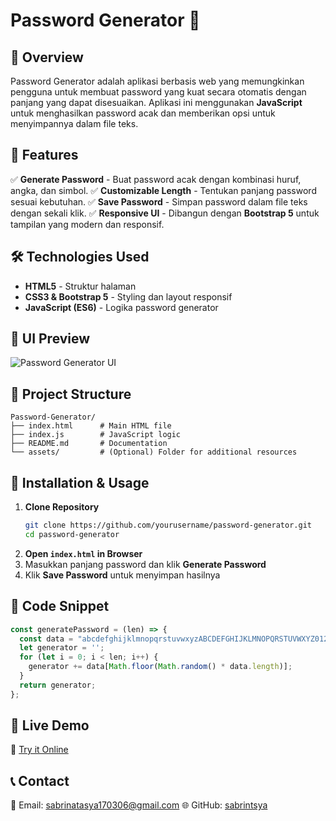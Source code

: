 # Password Generator 🔐

## 📌 Overview
Password Generator adalah aplikasi berbasis web yang memungkinkan pengguna untuk membuat password yang kuat secara otomatis dengan panjang yang dapat disesuaikan. Aplikasi ini menggunakan **JavaScript** untuk menghasilkan password acak dan memberikan opsi untuk menyimpannya dalam file teks.

## 🚀 Features
✅ **Generate Password** - Buat password acak dengan kombinasi huruf, angka, dan simbol.
✅ **Customizable Length** - Tentukan panjang password sesuai kebutuhan.
✅ **Save Password** - Simpan password dalam file teks dengan sekali klik.
✅ **Responsive UI** - Dibangun dengan **Bootstrap 5** untuk tampilan yang modern dan responsif.

## 🛠️ Technologies Used
- **HTML5** - Struktur halaman
- **CSS3 & Bootstrap 5** - Styling dan layout responsif
- **JavaScript (ES6)** - Logika password generator

## 🎨 UI Preview
![Password Generator UI](https://via.placeholder.com/800x400?text=Password+Generator+Preview)

## 📂 Project Structure
```
Password-Generator/
├── index.html      # Main HTML file
├── index.js        # JavaScript logic
├── README.md       # Documentation
└── assets/         # (Optional) Folder for additional resources
```

## 🔧 Installation & Usage
1. **Clone Repository**
   ```sh
   git clone https://github.com/yourusername/password-generator.git
   cd password-generator
   ```
2. **Open `index.html` in Browser**
3. Masukkan panjang password dan klik **Generate Password**
4. Klik **Save Password** untuk menyimpan hasilnya

## 📜 Code Snippet
```js
const generatePassword = (len) => {
  const data = "abcdefghijklmnopqrstuvwxyzABCDEFGHIJKLMNOPQRSTUVWXYZ0123456789!@#$%^&*()_+=-{}[]';:/?.,<>~`";
  let generator = '';
  for (let i = 0; i < len; i++) {
    generator += data[Math.floor(Math.random() * data.length)];
  }
  return generator;
};
```

## 📌 Live Demo
🔗 [Try it Online](#)

## 📞 Contact
📧 Email: sabrinatasya170306@gmail.com
🌐 GitHub: [sabrintsya](https://github.com/sabrintsya)

